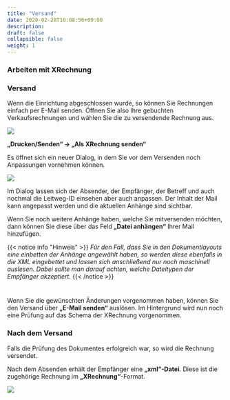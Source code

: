 ```yaml
---
title: "Versand"
date: 2020-02-28T10:08:56+09:00
description: 
draft: false
collapsible: false
weight: 1
---
```

### Arbeiten mit XRechnung

### Versand

Wenn die Einrichtung abgeschlossen wurde, so können Sie Rechnungen einfach per E-Mail senden. Öffnen Sie also Ihre gebuchten Verkaufsrechnungen und wählen Sie die zu versendende Rechnung aus.

![](images/XRechnung/XRechnungScreenshot3.PNG)
 
**„Drucken/Senden“ -> „Als XRechnung senden“**

Es öffnet sich ein neuer Dialog, in dem Sie vor dem Versenden noch Anpassungen vornehmen können.

![](images/XRechnung/XRechnungScreenshot4.PNG)

Im Dialog lassen sich der Absender, der Empfänger, der Betreff und auch nochmal die Leitweg-ID einsehen aber auch anpassen.
Der Inhalt der Mail kann angepasst werden und die aktuellen Anhänge sind sichtbar.

Wenn Sie noch weitere Anhänge haben, welche Sie mitversenden möchten, dann können Sie diese über das Feld **„Datei anhängen“** Ihrer Mail hinzufügen.

{{< notice info "Hinweis" >}}
 _Für den Fall, dass Sie in den Dokumentlayouts eine einbetten der Anhänge angewählt haben, so werden diese ebenfalls in die XML eingebettet und lassen sich anschließend nur noch maschinell auslesen. Dabei sollte man darauf achten, welche Dateitypen der Empfänger akzeptiert._
{{< /notice >}}
#
Wenn Sie die gewünschten Änderungen vorgenommen haben, können Sie den Versand über **„E-Mail senden“** auslösen. Im Hintergrund wird nun noch eine Prüfung auf das Schema der XRechnung vorgenommen.

### Nach dem Versand

Falls die Prüfung des Dokumentes erfolgreich war, so wird die Rechnung versendet.

Nach dem Absenden erhält der Empfänger eine **„xml“-Datei**. Diese ist die zugehörige Rechnung im **„XRechnung“**-Format.

![](images/XRechnung/xrechnungemail.png)